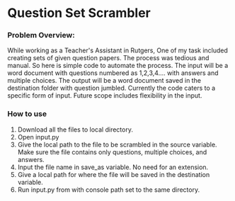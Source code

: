 # Question Set Scrambler

### Problem Overview:

While working as a Teacher's Assistant in Rutgers, One of my task included creating sets of given question papers. The process was tedious and manual. So here is simple code to automate the process. The input will be a word document with questions numbered as 1,2,3,4.... with answers and multiple choices. The output will be a word document saved in the destination folder with question jumbled. Currently the code caters to a specific form of input. Future scope includes flexibility in the input.

### How to use
1. Download all the files to local directory.
2. Open input.py
3. Give the local path to the file to be scrambled in the source variable. Make sure the file contains only questions, multiple choices, and answers.  
4. Input the file name in save_as variable. No need for an extension.  
5. Give a local path for where the file will be saved in the destination variable.
6. Run input.py from with console path set to the same directory.
